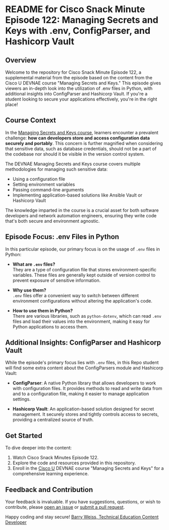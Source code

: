 # README for Cisco Snack Minute Episode 122: Managing Secrets and Keys with .env, ConfigParser, and Hashicorp Vault

## Overview

Welcome to the repository for Cisco Snack Minute Episode 122, a supplemental material from the episode based on the content from the Cisco U DEVNAE course "Managing Secrets and Keys." This episode gives viewers an in-depth look into the utilization of .env files in Python, with additional insights into ConfigParser and Hashicorp Vault. If you're a student looking to secure your applications effectively, you're in the right place!

## Course Context

In the [Managing Secrets and Keys course](https://ondemandelearning.cisco.com/apollo-alpha/mc_naec10_10/pages/1), learners encounter a prevalent challenge: **how can developers store and access configuration data securely and portably**. This concern is further magnified when considering that sensitive data, such as database credentials, should not be a part of the codebase nor should it be visible in the version control system.

The DEVNAE Managing Secrets and Keys course covers multiple methodologies for managing such sensitive data:

- Using a configuration file
- Setting environment variables
- Passing command-line arguments
- Implementing application-based solutions like Ansible Vault or Hashicorp Vault

The knowledge imparted in the course is a crucial asset for both software developers and network automation engineers, ensuring they write code that's both secure and environment agnostic.

## Episode Focus: .env Files in Python

In this particular episode, our primary focus is on the usage of `.env` files in Python:

- **What are `.env` files?**  
  They are a type of configuration file that stores environment-specific variables. These files are generally kept outside of version control to prevent exposure of sensitive information.

- **Why use them?**  
  `.env` files offer a convenient way to switch between different environment configurations without altering the application's code.

- **How to use them in Python?**  
  There are various libraries, such as `python-dotenv`, which can read `.env` files and load their values into the environment, making it easy for Python applications to access them.

## Additional Insights: ConfigParser and Hashicorp Vault

While the episode's primary focus lies with `.env` files, in this Repo student will find some extra content about the ConfigParsers module and Hashicorp Vault:

- **ConfigParser**: A native Python library that allows developers to work with configuration files. It provides methods to read and write data from and to a configuration file, making it easier to manage application settings.

- **Hashicorp Vault**: An application-based solution designed for secret management. It securely stores and tightly controls access to secrets, providing a centralized source of truth.

## Get Started

To dive deeper into the content:

1. Watch Cisco Snack Minutes Episode 122.
2. Explore the code and resources provided in this repository.
3. Enroll in the [Cisco U](https://u.cisco.com/) DEVNAE course "Managing Secrets and Keys" for a comprehensive learning experience.

## Feedback and Contribution

Your feedback is invaluable. If you have suggestions, questions, or wish to contribute, please [open an issue](https://github.com/CiscoLearning/managing_secrets_and_keys/issues) or [submit a pull request](https://github.com/CiscoLearning/managing_secrets_and_keys/pulls).

Happy coding and stay secure!
[Barry Weiss, Technical Education Content Developer](barweiss@cisco.com)
